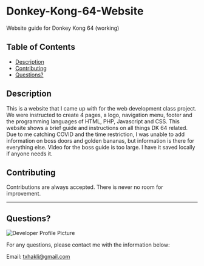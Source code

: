 # Donkey-Kong-64-Website
Website guide for Donkey Kong 64 (working)
  
   ## Table of Contents
  * [Description](#description)
  * [Contributing](#contributing)
  * [Questions?](#questions) 
  
  
  ## Description
This is a website that I came up with for the web development class project. We were instructed to create 4 pages, a logo, navigation menu, footer and the programming languages of HTML, PHP, Javascript and CSS. This website shows a brief guide and instructions on all things DK 64 related. Due to me catching COVID and the time restriction, I was unable to add information on boss doors and golden bananas, but information is there for everything else. 
Video for the boss guide is too large. I have it saved locally if anyone needs it.

  
  ## Contributing
  
  Contributions are always accepted. There is never no room for improvement. 
  
  ---
  
  ## Questions?
  
  ![Developer Profile Picture](https://avatars.githubusercontent.com/u/58316986?s=460&u=b6d47b95334d6366fb3a422f40454ac40f571a9f&v=4) 
  
  For any questions, please contact me with the information below:
 
  Email: txhakli@gmail.com
